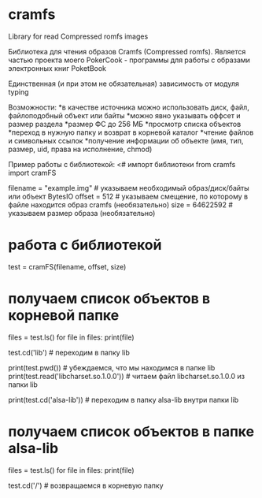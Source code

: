 # cramfs
Library for read Compressed romfs images


Библиотека для чтения образов Cramfs (Compressed romfs). Является частью проекта моего PokerCook - программы для работы с образами электронных книг PoketBook

Единственная (и при этом не обязательная) зависимость от модуля typing

Возможности:
*в качестве источника можно использовать диск, файл, файлоподобный объект или байты
*можно явно указывать оффсет и размер раздела
*размер ФС до 256 МБ
*просмотр списка объектов
*переход в нужную папку и возврат в корневой каталог
*чтение файлов и символьных ссылок
*получение информации об объекте (имя, тип, размер, uid, права на исполнение, chmod)

Пример работы с библиотекой:
<# импорт библиотеки
from cramfs import cramFS

filename = "example.img" # указываем необходимый образ/диск/байты или объект BytesIO
offset = 512 # указываем смещение, по которому в файле находится образ cramfs (необязательно)
size = 64622592 # указываем размер образа (необязательно)

# работа с библиотекой
test = cramFS(filename, offset, size)

# получаем список объектов в корневой папке
files = test.ls()
for file in files:
    print(file)

test.cd('lib') # переходим в папку lib

print(test.pwd()) # убеждаемся, что мы находимся в папке lib
print(test.read('libcharset.so.1.0.0')) # читаем файл libcharset.so.1.0.0 из папки lib

print(test.cd('alsa-lib')) # переходим в папку alsa-lib внутри папки lib

# получаем список объектов в папке alsa-lib
files = test.ls()
for file in files:
    print(file)

test.cd('/') # возвращаемся в корневую папку
>
